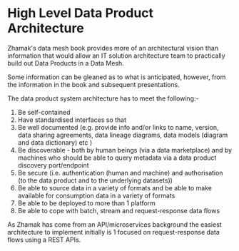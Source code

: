 # High Level Data Product Architecture

Zhamak's data mesh book provides more of an architectural vision than information that would allow an IT solution architecture team to practically build out Data Products in a Data Mesh.

Some information can be gleaned as to what is anticipated, however, from the information in the book and subsequent presentations.

The data product system architecture has to meet the following:-

1. Be self-contained
2. Have standardised interfaces so that  
3. Be well documented (e.g. provide info and/or links to name, version, data sharing agreements, data lineage diagrams, data models (diagram and data dictionary) etc )
4. Be discoverable - both by human beings (via a data marketplace) and by machines who should be able to query metadata via a data product discovery port/endpoint
5. Be secure (i.e. authentication (human and machine) and authorisation (to the data product and to the underlying datasets))
6. Be able to source data in a variety of formats and be able to make available for consumption data in a variety of formats
7. Be able to be deployed to more than 1 platform
8. Be able to cope with batch, stream and request-response data flows

As Zhamak has come from an API/microservices background the easiest architecture to implement initially is 1 focused on request-response data flows using a REST APIs.
